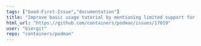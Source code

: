 ```yaml
---
tags: ["Good-First-Issue","documentation"]
title: "Improve basic usage tutorial by mentioning limited support for \"--latest\" / \"-l\""
html_url: "https://github.com/containers/podman/issues/17019"
user: "biergit"
repo: "containers/podman"
---
```


